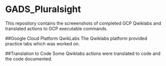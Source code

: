 # GADS_Pluralsight
This repository contains the screeenshots of completed GCP Qwiklabs and translated actions to GCP executable commands.

##Google Cloud Platform QwikLabs
The Qwiklabs platform provided practice labs which was worked on.

##Translation to Code
Some Qwiklabs actions were translated to code and the code documented.

